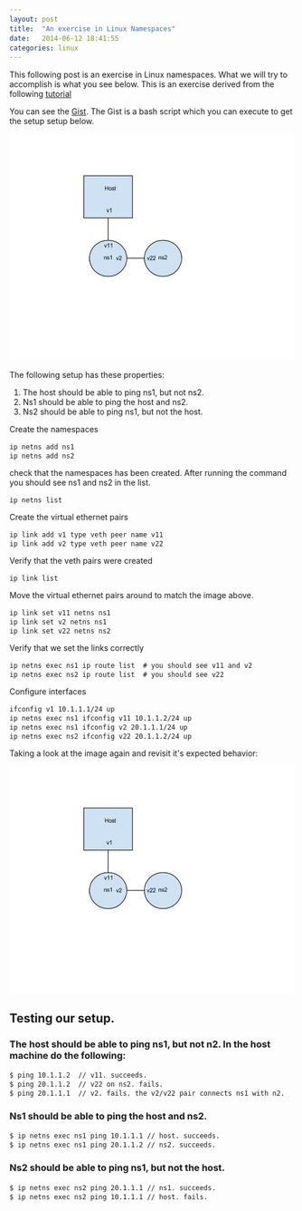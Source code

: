 ```yaml
---
layout: post                                                                                                                  
title:  "An exercise in Linux Namespaces"
date:   2014-06-12 18:41:55
categories: linux
---
```


This following post is an exercise in Linux namespaces.  What we will try to accomplish is what you see below. 
This is an exercise derived from the following [tutorial](http://blog.scottlowe.org/2013/09/04/introducing-linux-network-namespaces/)

You can see the [Gist](https://gist.github.com/rexposadas/6ac98e2f421e609ec842).
The Gist is a bash script which you can execute to get the setup setup below.

<img src="/images/namespaces.jpg" alt="Drawing" style="width: 700px;height: 400px;"/>

The following setup has these properties:

1. The host should be able to ping ns1, but not ns2.
2. Ns1 should be able to ping the host and ns2.
3. Ns2 should be able to ping ns1, but not the host.


Create the namespaces

    ip netns add ns1
    ip netns add ns2
 
check that the namespaces has been created.  After running the command you should 
see ns1 and ns2 in the list.

    ip netns list
 
Create the virtual ethernet pairs

    ip link add v1 type veth peer name v11
    ip link add v2 type veth peer name v22
 
Verify that the veth pairs were created
    
    ip link list
 
Move the virtual ethernet pairs around to match the image above.

    ip link set v11 netns ns1
    ip link set v2 netns ns1
    ip link set v22 netns ns2
 
Verify that we set the links correctly

    ip netns exec ns1 ip route list  # you should see v11 and v2
    ip netns exec ns2 ip route list  # you should see v22
 
Configure interfaces

    ifconfig v1 10.1.1.1/24 up
    ip netns exec ns1 ifconfig v11 10.1.1.2/24 up
    ip netns exec ns1 ifconfig v2 20.1.1.1/24 up    
    ip netns exec ns2 ifconfig v22 20.1.1.2/24 up


Taking a look at the image again and revisit it's expected behavior: 

<img src="/images/namespaces.jpg" alt="Drawing" style="width: 700px;height: 400px;"/>

## Testing our setup.

### The host should be able to ping ns1, but not n2.  In the host machine do the following:

    $ ping 10.1.1.2  // v11. succeeds.     
    $ ping 20.1.1.2  // v22 on ns2. fails. 
    $ ping 20.1.1.1  // v2. fails. the v2/v22 pair connects ns1 with n2.
    
    
### Ns1 should be able to ping the host and ns2. 
    
    $ ip netns exec ns1 ping 10.1.1.1 // host. succeeds.
    $ ip netns exec ns1 ping 20.1.1.2 // ns2. succeeds. 
        
### Ns2 should be able to ping ns1, but not the host. 
        
    $ ip netns exec ns2 ping 20.1.1.1 // ns1. succeeds. 
    $ ip netns exec ns2 ping 10.1.1.1 // host. fails. 
        
        


